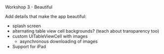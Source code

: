 
Workshop 3 - Beautiful

Add details that make the app beautiful:

- splash screen
- alternating table view cell backgrounds? (teach about transparency too)
- custom UITableViewCell with images
   - asynchronous downloading of images
- Support for iPad

